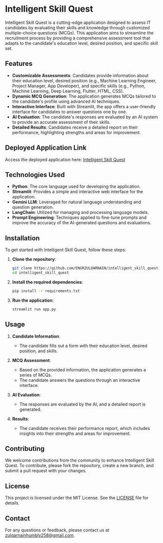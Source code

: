 
# Intelligent Skill Quest

Intelligent Skill Quest is a cutting-edge application designed to assess IT candidates by evaluating their skills and knowledge through customized multiple-choice questions (MCQs). This application aims to streamline the recruitment process by providing a comprehensive assessment tool that adapts to the candidate's education level, desired position, and specific skill set.

## Features

- **Customizable Assessments**: Candidates provide information about their education level, desired position (e.g., Machine Learning Engineer, Project Manager, App Developer), and specific skills (e.g., Python, Machine Learning, Deep Learning, Flutter, HTML, CSS).
- **Dynamic MCQ Generation**: The application generates MCQs tailored to the candidate's profile using advanced AI techniques.
- **Interactive Interface**: Built with Streamlit, the app offers a user-friendly interface for candidates to answer questions one by one.
- **AI Evaluation**: The candidate's responses are evaluated by an AI system to provide an accurate assessment of their skills.
- **Detailed Results**: Candidates receive a detailed report on their performance, highlighting strengths and areas for improvement.

## Deployed Application Link

Access the deployed application here: [Intelligent Skill Quest](https://skillquest-zul.streamlit.app/)

## Technologies Used

- **Python**: The core language used for developing the application.
- **Streamlit**: Provides a simple and interactive web interface for the application.
- **Gemini LLM**: Leveraged for natural language understanding and question generation.
- **LangChain**: Utilized for managing and processing language models.
- **Prompt Engineering**: Techniques applied to fine-tune prompts and improve the accuracy of the AI-generated questions and evaluations.

## Installation

To get started with Intelligent Skill Quest, follow these steps:

1. **Clone the repository**:
    ```bash
    git clone https://github.com/ENGRZULQARNAIN/intelligent_skill_quest.git
    cd intelligent_skill_quest
    ```

2. **Install the required dependencies**:
    ```bash
    pip install -r requirements.txt
    ```

3. **Run the application**:
    ```bash
    streamlit run app.py
    ```

## Usage

1. **Candidate Information**:
    - The candidate fills out a form with their education level, desired position, and skills.
  
2. **MCQ Assessment**:
    - Based on the provided information, the application generates a series of MCQs.
    - The candidate answers the questions through an interactive interface.
  
3. **AI Evaluation**:
    - The responses are evaluated by the AI, and a detailed report is generated.
  
4. **Results**:
    - The candidate receives their performance report, which includes insights into their strengths and areas for improvement.

## Contributing

We welcome contributions from the community to enhance Intelligent Skill Quest. To contribute, please fork the repository, create a new branch, and submit a pull request with your changes.

## License

This project is licensed under the MIT License. See the [LICENSE](LICENSE) file for details.

## Contact

For any questions or feedback, please contact us at zulqarnainhumbly258@gmail.com.
